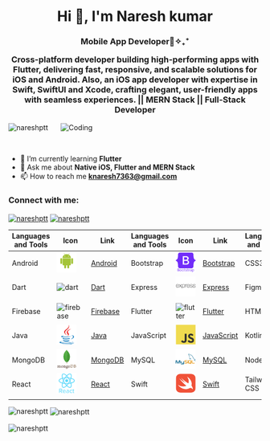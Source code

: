 
<h1 align="center">Hi 👋, I'm Naresh kumar</h1>
<h3 align="center">Mobile App Developer📲✧₊⁺

Cross-platform developer building high-performing apps with Flutter, delivering fast, responsive, and scalable solutions for iOS and Android. Also, an iOS app developer with expertise in Swift, SwiftUI and Xcode, crafting elegant, user-friendly apps with seamless experiences. || MERN Stack || Full-Stack Developer</h3>
<img align= "right" alt="Coding" width= "400" src="https://physicsgurukul.files.wordpress.com/2019/02/character-1.gif">
<p align="left"> <img src="https://komarev.com/ghpvc/?username=nareshptt&label=Profile%20views&color=0e75b6&style=flat" alt="nareshptt" /> </p>

<p align="left"> <a href="https://twitter.com/" target="blank"><img src="https://img.shields.io/twitter/follow/?logo=twitter&style=for-the-badge" alt="" /></a> </p>

- 🌱 I’m currently learning **Flutter**
- 💬 Ask me about **Native iOS, Flutter and MERN Stack**
- 📫 How to reach me **knaresh7363@gmail.com**

<h3 align="left">Connect with me:</h3>
<p align="left">
<a href="https://linkedin.com/in/nareshptt" target="blank"><img align="center" src="https://raw.githubusercontent.com/rahuldkjain/github-profile-readme-generator/master/src/images/icons/Social/linked-in-alt.svg" alt="nareshptt" height="30" width="40" /></a>
<a href="https://instagram.com/nareshptt" target="blank"><img align="center" src="https://raw.githubusercontent.com/rahuldkjain/github-profile-readme-generator/master/src/images/icons/Social/instagram.svg" alt="nareshptt" height="30" width="40" /></a>
</p>

<table>
  <thead>
    <tr>
      <th>Languages and Tools</th>
      <th>Icon</th>
      <th>Link</th>
      <th>Languages and Tools</th>
      <th>Icon</th>
      <th>Link</th>
      <th>Languages and Tools</th>
      <th>Icon</th>
      <th>Link</th>
    </tr>
  </thead>
  <tbody>
    <tr>
      <td>Android</td>
      <td><img src="https://raw.githubusercontent.com/devicons/devicon/master/icons/android/android-original-wordmark.svg" alt="android" width="40" height="40"/></td>
      <td><a href="https://developer.android.com" target="_blank" rel="noreferrer">Android</a></td>
      <td>Bootstrap</td>
      <td><img src="https://raw.githubusercontent.com/devicons/devicon/master/icons/bootstrap/bootstrap-plain-wordmark.svg" alt="bootstrap" width="40" height="40"/></td>
      <td><a href="https://getbootstrap.com" target="_blank" rel="noreferrer">Bootstrap</a></td>
      <td>CSS3</td>
      <td><img src="https://raw.githubusercontent.com/devicons/devicon/master/icons/css3/css3-original-wordmark.svg" alt="css3" width="40" height="40"/></td>
      <td><a href="https://www.w3schools.com/css/" target="_blank" rel="noreferrer">CSS3</a></td>
    </tr>
    <tr>
      <td>Dart</td>
      <td><img src="https://www.vectorlogo.zone/logos/dartlang/dartlang-icon.svg" alt="dart" width="40" height="40"/></td>
      <td><a href="https://dart.dev" target="_blank" rel="noreferrer">Dart</a></td>
      <td>Express</td>
      <td><img src="https://raw.githubusercontent.com/devicons/devicon/master/icons/express/express-original-wordmark.svg" alt="express" width="40" height="40"/></td>
      <td><a href="https://expressjs.com" target="_blank" rel="noreferrer">Express</a></td>
      <td>Figma</td>
      <td><img src="https://www.vectorlogo.zone/logos/figma/figma-icon.svg" alt="figma" width="40" height="40"/></td>
      <td><a href="https://www.figma.com/" target="_blank" rel="noreferrer">Figma</a></td>
    </tr>
    <tr>
      <td>Firebase</td>
      <td><img src="https://www.vectorlogo.zone/logos/firebase/firebase-icon.svg" alt="firebase" width="40" height="40"/></td>
      <td><a href="https://firebase.google.com/" target="_blank" rel="noreferrer">Firebase</a></td>
      <td>Flutter</td>
      <td><img src="https://www.vectorlogo.zone/logos/flutterio/flutterio-icon.svg" alt="flutter" width="40" height="40"/></td>
      <td><a href="https://flutter.dev" target="_blank" rel="noreferrer">Flutter</a></td>
      <td>HTML5</td>
      <td><img src="https://raw.githubusercontent.com/devicons/devicon/master/icons/html5/html5-original-wordmark.svg" alt="html5" width="40" height="40"/></td>
      <td><a href="https://www.w3.org/html/" target="_blank" rel="noreferrer">HTML5</a></td>
    </tr>
    <tr>
      <td>Java</td>
      <td><img src="https://raw.githubusercontent.com/devicons/devicon/master/icons/java/java-original.svg" alt="java" width="40" height="40"/></td>
      <td><a href="https://www.java.com" target="_blank" rel="noreferrer">Java</a></td>
      <td>JavaScript</td>
      <td><img src="https://raw.githubusercontent.com/devicons/devicon/master/icons/javascript/javascript-original.svg" alt="javascript" width="40" height="40"/></td>
      <td><a href="https://developer.mozilla.org/en-US/docs/Web/JavaScript" target="_blank" rel="noreferrer">JavaScript</a></td>
      <td>Kotlin</td>
      <td><img src="https://www.vectorlogo.zone/logos/kotlinlang/kotlinlang-icon.svg" alt="kotlin" width="40" height="40"/></td>
      <td><a href="https://kotlinlang.org" target="_blank" rel="noreferrer">Kotlin</a></td>
    </tr>
    <tr>
      <td>MongoDB</td>
      <td><img src="https://raw.githubusercontent.com/devicons/devicon/master/icons/mongodb/mongodb-original-wordmark.svg" alt="mongodb" width="40" height="40"/></td>
      <td><a href="https://www.mongodb.com/" target="_blank" rel="noreferrer">MongoDB</a></td>
      <td>MySQL</td>
      <td><img src="https://raw.githubusercontent.com/devicons/devicon/master/icons/mysql/mysql-original-wordmark.svg" alt="mysql" width="40" height="40"/></td>
      <td><a href="https://www.mysql.com/" target="_blank" rel="noreferrer">MySQL</a></td>
      <td>Node.js</td>
      <td><img src="https://raw.githubusercontent.com/devicons/devicon/master/icons/nodejs/nodejs-original-wordmark.svg" alt="nodejs" width="40" height="40"/></td>
      <td><a href="https://nodejs.org" target="_blank" rel="noreferrer">Node.js</a></td>
    </tr>
    <tr>
      <td>React</td>
      <td><img src="https://raw.githubusercontent.com/devicons/devicon/master/icons/react/react-original-wordmark.svg" alt="react" width="40" height="40"/></td>
      <td><a href="https://reactjs.org/" target="_blank" rel="noreferrer">React</a></td>
      <td>Swift</td>
      <td><img src="https://raw.githubusercontent.com/devicons/devicon/master/icons/swift/swift-original.svg" alt="swift" width="40" height="40"/></td>
      <td><a href="https://developer.apple.com/swift/" target="_blank" rel="noreferrer">Swift</a></td>
      <td>Tailwind CSS</td>
      <td><img src="https://www.vectorlogo.zone/logos/tailwindcss/tailwindcss-icon.svg" alt="tailwind" width="40" height="40"/></td>
      <td><a href="https://tailwindcss.com/" target="_blank" rel="noreferrer">Tailwind CSS</a></td>
    </tr>
    <tr>
      <td></td>
      <td></td>
      <td></td>
      <td></td>
      <td></td>
      <td></td>
    </tr>
  </tbody>
</table>

<p><img align="left" src="https://github-readme-stats.vercel.app/api/top-langs?username=nareshptt&show_icons=true&locale=en&layout=compact" alt="nareshptt" /></p>

<p>&nbsp;<img align="center" src="https://github-readme-stats.vercel.app/api?username=nareshptt&show_icons=true&locale=en" alt="nareshptt" /></p>

<p><img align="center" src="https://github-readme-streak-stats.herokuapp.com/?user=nareshptt&" alt="nareshptt" /></p>
